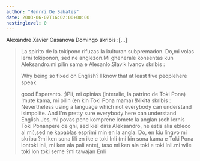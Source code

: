 ```yaml
---
author: "Henrri De Sabates"
date: 2003-06-02T16:02:00+00:00
nestinglevel: 0
---
```

Alexandre Xavier Casanova Domingo skribis :\[...\]
> La spirito de la tokipono rifuzas la kulturan subpremadon. Do,mi volas lerni tokiponon, sed ne anglezon.Mi ghenerale konsentas kun Aleksandro.mi pilin sama e Alesanlo.Slavik Ivanov skribis :
> 
> Why being so fixed on English? I know that at least five peoplehere speak
> 
> good Esperanto. ;)Pli, mi opinias (interalie, la patrino de Toki Pona) !mute kama, mi pilin (en kin Toki Pona mama) !Nikita skribis :
> Nevertheless using a language which not everybody can understand isimpolite.
> And I'm pretty sure everybody here can understand English.Jes, mi povas pene komprene iomete la anglan (ech lernis Toki Ponanpere de ghi, sed kiel diris Aleksandro, ne estis alia ebleco al mi),sed ne kapablas esprimi min en la angla. Do, en kiu lingvo mi skribu ?mi ken sona lili en ike e toki Inli (mi kin sona kama e Toki Pona lontoki Inli, mi ken ala pali ante), taso mi ken ala toki e toki Inli.mi wile toki lon toki seme ?mi tawajan Enli